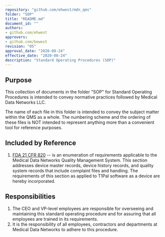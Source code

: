 ```yaml
---
repository: "github.com/ehwest/mdn_qms"
folder: "SOP"
title: "README.md"
document_id: ""
authors:
- github.com/ehwest
approvers:
- github.com/bewest
revision: "05"
approval_date: "2020-08-24"
effective_date: "2020-08-24"
description: "Standard Operating Procedures (SOP)"
---
```



## Purpose

This collection of documents in the folder "SOP" for Standard Operating Procedures
is intended to convey normative practices followed by Medical Data Networks LLC.

The name of each file in this folder is intended to convey the subject matter within the QMS as a whole.
The numbering scheme and the ordering of these files is NOT intended to represent anything more than a convenient tool for reference purposes.


## Included by Reference

1. [FDA 21 CFR 820](https://www.accessdata.fda.gov/scripts/cdrh/cfdocs/cfcfr/CFRSearch.cfm?CFRPart=820&amp;showFR=1&amp;subpartNode=21:8.0.1.1.12.13) -- is an enumeration of requirements applicable to the Medical Data Networks Quality Management System.  This section addresses device master records, device history records, and quality system records that include complaint files and handling.  The requirements of this section as applied to T1Pal software as a device are hereby incorporated.

## Responsibilities

1. The CEO and VP-level employees are responsible for overseeing and maintaining this standard operating procedure and for assuring that all employees are trained in its requirements.
2. It is the responsibility of all employees, contractors and departments at Medical Data Networks to adhere to this procedure.
